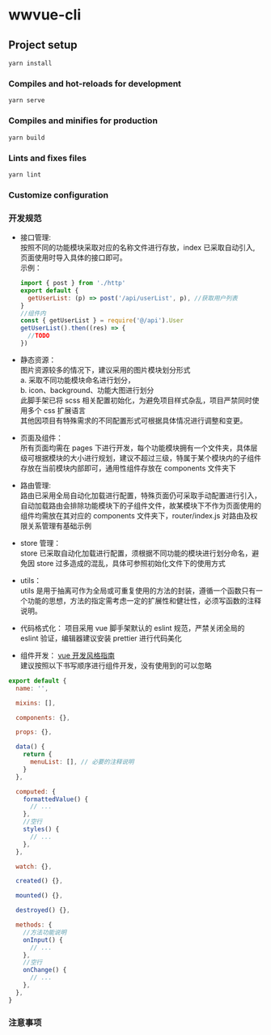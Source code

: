 # wwvue-cli

## Project setup

```
yarn install
```

### Compiles and hot-reloads for development

```
yarn serve
```

### Compiles and minifies for production

```
yarn build
```

### Lints and fixes files

```
yarn lint
```

### Customize configuration

### 开发规范

- 接口管理:  
  按照不同的功能模块采取对应的名称文件进行存放，index 已采取自动引入, 页面使用时导入具体的接口即可。  
   示例：

  ```js
  import { post } from './http'
  export default {
    getUserList: (p) => post('/api/userList', p), //获取用户列表
  }
  //组件内
  const { getUserList } = require('@/api').User
  getUserList().then((res) => {
    //TODO
  })
  ```

- 静态资源：  
  图片资源较多的情况下，建议采用的图片模块划分形式  
  a. 采取不同功能模块命名进行划分，  
  b. icon、background、功能大图进行划分  
  此脚手架已将 scss 相关配置初始化，为避免项目样式杂乱，项目严禁同时使用多个 css 扩展语言  
  其他因项目有特殊需求的不同配置形式可根据具体情况进行调整和变更。

- 页面及组件：  
  所有页面均需在 pages 下进行开发，每个功能模块拥有一个文件夹，具体层级可根据模块的大小进行规划，建议不超过三级，特属于某个模块内的子组件存放在当前模块内部即可，通用性组件存放在 components 文件夹下

- 路由管理:  
  路由已采用全局自动化加载进行配置，特殊页面仍可采取手动配置进行引入，自动加载路由会排除功能模块下的子组件文件，故某模块下不作为页面使用的组件均需放在其对应的 components 文件夹下，router/index.js 对路由及权限关系管理有基础示例

- store 管理：  
  store 已采取自动化加载进行配置，须根据不同功能的模块进行划分命名，避免因 store 过多造成的混乱，具体可参照初始化文件下的使用方式

- utils：  
  utils 是用于抽离可作为全局或可重复使用的方法的封装，遵循一个函数只有一个功能的思想，方法的指定需考虑一定的扩展性和健壮性，必须写函数的注释说明。

- 代码格式化：
  项目采用 vue 脚手架默认的 eslint 规范，严禁关闭全局的 eslint 验证，编辑器建议安装 prettier 进行代码美化
- 组件开发： [vue 开发风格指南](https://cn.vuejs.org/v2/style-guide/)  
  建议按照以下书写顺序进行组件开发，没有使用到的可以忽略

```js
export default {
  name: '',

  mixins: [],

  components: {},

  props: {},

  data() {
    return {
      menuList: [], // 必要的注释说明
    }
  },

  computed: {
    formattedValue() {
      // ...
    },
    //空行
    styles() {
      // ...
    },
  },

  watch: {},

  created() {},

  mounted() {},

  destroyed() {},

  methods: {
    //方法功能说明
    onInput() {
      // ...
    },
    //空行
    onChange() {
      // ...
    },
  },
}
```

### 注意事项
